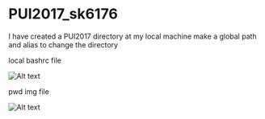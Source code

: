 # PUI2017_sk6176

I have created a PUI2017 directory at my local machine
make a global path and alias to change the directory


local bashrc file

![Alt text](https://github.com/sunglyoungKim/PUI2017_sk6176/blob/master/HW1_sk6176/screenshots/local_and_virtual.png)

pwd img file

![Alt text](https://github.com/sunglyoungKim/PUI2017_sk6176/blob/master/HW1_sk6176/screenshots/pwd_pui2017_pwd.png)
